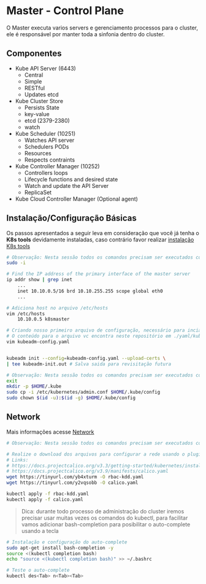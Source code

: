 # Master - Control Plane
O Master executa varios servers e gerenciamento processos para o cluster, ele é responsável por manter toda a sinfonia dentro do cluster. 

## Componentes
* Kube API Server (6443)
    * Central
    * Simple
    * RESTful
    * Updates etcd
* Kube Cluster Store 
    * Persists State
    * key-value
    * etcd (2379-2380)
    * watch
* Kube Scheduler (10251)
    * Watches API server
    * Schedulers PODs
    * Resources
    * Respects contraints
* Kube Controller Manager (10252)
    * Controllers loops
    * Lifecycle functions and desired state
    * Watch and update the API Server
    * ReplicaSet
* Kube Cloud Controller Manager (Optional agent)

## Instalação/Configuração Básicas
Os passos apresentados a seguir leva em consideração que você já tenha o **K8s tools** devidamente instaladas, caso contrário favor realizar [instalação K8s tools](/install.md)

~~~sh
# Observação: Nesta sessão todos os comandos precisam ser executados com privilégios root, para isso use o comando sudo -i
sudo -i

# Find the IP address of the primary interface of the master server
ip addr show | grep inet
    ...
    inet 10.10.0.5/16 brd 10.10.255.255 scope global eth0
    ...

# Adiciona host no arquivo /etc/hosts
vim /etc/hosts
    10.10.0.5 k8smaster

# Criando nosso primeiro arquivo de configuração, necessário para inciar nosso primeiro cluster
# O conteúdo para o arquivo vc encontra neste repositório em ./yaml/kubeadm-config.yaml
vim kubeadm-config.yaml


kubeadm init --config=kubeadm-config.yaml --upload-certs \
| tee kubeadm-init.out # Salva saida para revisitação futura

# Observação: Nesta sessão todos os comandos precisam ser executados com usuário não root/su
exit
mkdir -p $HOME/.kube
sudo cp -i /etc/kubernetes/admin.conf $HOME/.kube/config
sudo chown $(id -u):$(id -g) $HOME/.kube/config
~~~ 

## Network
Mais informações acesse [Network](/network.md)

~~~sh
# Observação: Nesta sessão todos os comandos precisam ser executados com usuário não root/su

# Realize o download dos arquivos para configurar a rede usando o plugin calico
# Links:
# https://docs.projectcalico.org/v3.3/getting-started/kubernetes/installation/hosted/rbac-kdd.yaml
# https://docs.projectcalico.org/v3.9/manifests/calico.yaml
wget https://tinyurl.com/yb4xturm -O rbac-kdd.yaml
wget https://tinyurl.com/y2vqsobb -O calico.yaml

kubectl apply -f rbac-kdd.yaml
kubectl apply -f calico.yaml
~~~

> Dica: durante todo processo de administração do cluster iremos precisar usar muitas vezes os comandos do kubectl, para facilitar vamos adicionar bash-completion para posibilitar o auto-complete usando a tecla <Tab>

~~~sh
# Instalação e configuração do auto-complete
sudo apt-get install bash-completion -y
source <(kubectl completion bash)
echo "source <(kubectl completion bash)" >> ~/.bashrc

# Teste o auto-complete
kubectl des<Tab> n<Tab><Tab>
~~~
